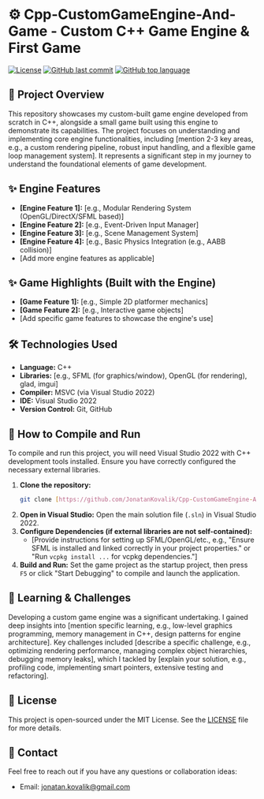 # ⚙️ Cpp-CustomGameEngine-And-Game - Custom C++ Game Engine & First Game

[![License](https://img.shields.io/github/license/JonatanKovalik/Cpp-CustomGameEngine-And-Game?style=flat)](https://github.com/JonatanKovalik/Cpp-CustomGameEngine-And-Game/blob/main/LICENSE)
[![GitHub last commit](https://img.shields.io/github/last-commit/JonatanKovalik/Cpp-CustomGameEngine-And-Game?style=flat)](https://github.com/JonatanKovalik/Cpp-CustomGameEngine-And-Game/commits/main)
[![GitHub top language](https://img.shields.io/github/languages/top/JonatanKovalik/Cpp-CustomGameEngine-And-Game?style=flat)](https://github.com/JonatanKovalik/Cpp-CustomGameEngine-And-Game)

## 📜 Project Overview

This repository showcases my custom-built game engine developed from scratch in C++, alongside a small game built using this engine to demonstrate its capabilities. The project focuses on understanding and implementing core engine functionalities, including [mention 2-3 key areas, e.g., a custom rendering pipeline, robust input handling, and a flexible game loop management system]. It represents a significant step in my journey to understand the foundational elements of game development.

## ✨ Engine Features

* **[Engine Feature 1]:** [e.g., Modular Rendering System (OpenGL/DirectX/SFML based)]
* **[Engine Feature 2]:** [e.g., Event-Driven Input Manager]
* **[Engine Feature 3]:** [e.g., Scene Management System]
* **[Engine Feature 4]:** [e.g., Basic Physics Integration (e.g., AABB collision)]
* [Add more engine features as applicable]

## ✨ Game Highlights (Built with the Engine)

* **[Game Feature 1]:** [e.g., Simple 2D platformer mechanics]
* **[Game Feature 2]:** [e.g., Interactive game objects]
* [Add specific game features to showcase the engine's use]

## 🛠️ Technologies Used

* **Language:** C++
* **Libraries:** [e.g., SFML (for graphics/window), OpenGL (for rendering), glad, imgui]
* **Compiler:** MSVC (via Visual Studio 2022)
* **IDE:** Visual Studio 2022
* **Version Control:** Git, GitHub

## 🚀 How to Compile and Run

To compile and run this project, you will need Visual Studio 2022 with C++ development tools installed. Ensure you have correctly configured the necessary external libraries.

1.  **Clone the repository:**
    ```bash
    git clone [https://github.com/JonatanKovalik/Cpp-CustomGameEngine-And-Game.git](https://github.com/JonatanKovalik/Cpp-CustomGameEngine-And-Game.git)
    ```
2.  **Open in Visual Studio:** Open the main solution file (`.sln`) in Visual Studio 2022.
3.  **Configure Dependencies (if external libraries are not self-contained):**
    * [Provide instructions for setting up SFML/OpenGL/etc., e.g., "Ensure SFML is installed and linked correctly in your project properties." or "Run `vcpkg install ...` for vcpkg dependencies."]
4.  **Build and Run:** Set the game project as the startup project, then press `F5` or click "Start Debugging" to compile and launch the application.

## 🧠 Learning & Challenges

Developing a custom game engine was a significant undertaking. I gained deep insights into [mention specific learning, e.g., low-level graphics programming, memory management in C++, design patterns for engine architecture]. Key challenges included [describe a specific challenge, e.g., optimizing rendering performance, managing complex object hierarchies, debugging memory leaks], which I tackled by [explain your solution, e.g., profiling code, implementing smart pointers, extensive testing and refactoring].

## 📄 License

This project is open-sourced under the MIT License. See the [LICENSE](LICENSE) file for more details.

## 📧 Contact

Feel free to reach out if you have any questions or collaboration ideas:
* Email: jonatan.kovalik@gmail.com
